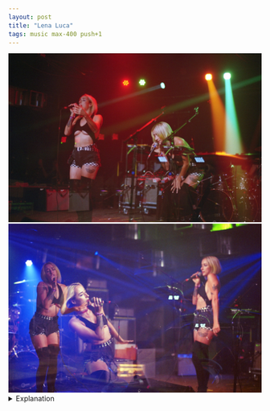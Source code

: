 ```yaml
---
layout: post
title: "Lena Luca"
tags: music max-400 push+1
---
```


<div class="grid two">
	<img src="/assets/images/2023-07/2023-07-21-lena-luca-1.jpg" alt="Lena Luca" title="Lena Luca">
	<img src="/assets/images/2023-07/2023-07-21-lena-luca-2.jpg" alt="Lena Luca" title="Lena Luca">
</div>

<details>
	<summary>Explanation</summary>

	For this post I want to talk about a pair of multiple exposures I took during a Lena Luca set at Empire Garage. Quick note, I've taken plenty of pictures at Empire Control Room which is the indoor portion of the venue, Garage is the outdoor portion of the venue. This pair of pictures were taken during a set of free shows put on by the Red River Cultural District in the summer called Hot Summer Nights. I really wanted to go to more shows and take more pictures but I was going through some stuff personally and wasn't up to it. I did make sure I went to see Lena Luca and Glass Mansions afterwards who I'll talk about in a later roll post.<br><br>

	Anyways, I just read over the last post that included Lena Luca and I realized that I didn't really explain much about her music. Why is it that I intentionally went out of my way to see her again (disregarding that I also really wanted to see Glass Mansions)? Honestly if I'm being honest, her music isn't necessarily the most unique or interesting. But it's really fun and I appreciate the effort and variety. In the past I've talked about vibe and energy in regards with live music. And I feel like that's where Lena Luca shines. She really puts herself out there and for me it's a bit awe inspiring as I live with my own sorts of anxieties. In some ways a camera is a way to hide myself but also it's an excuse for me to go out and act out in, at times, a more forceful and assertive way. The types of pictures I take often require me to be really close to the stage and orient myself in awkward or otherwise obvious ways. I know that 90% of people won't notice me but ultimately the idea of people watching me in that way still bothers me? With her often risque and at times provocative outfits, I find myself drawn to the confidence and self assuredness she exudes. That said, I do also really enjoy her music. At times wistful and at times provocative and daring, it wavers between the idea of confidence and the idea of deep insecurity.<br><br>

	Recently I've been trying to understand what it is I look for in music. And honestly even though I can give an answer it never feels satisfying. I tell myself that I'm looking for contrasts and the complexity and nuance that that brings. And while true, I don't feel like that's a truly realistic answer. Tying this back in, I'm not entirely sure what it is that really fully brings me into her music. As I said before, it isn't necessarily that it's the most unique or interesting. But I still find myself drawn to it. It's dancy and it's fun. But it can also be sad and almost taxing. It's tricky and maybe ultimately that's why I'm interested, because I'm not entirely sure why I am.<br><br>

	That's a lot of words to say very little and this is a blog about pictures so let's get to it. Clearly these two pictures are both multiple exposure pictures, the first one has two and the second has three. I really want to tackle these individually before trying to unify and discuss broader intentions. So let's get started with the first picture.<br><br>

	To start, I really like this picture. It's maybe one of my favorite multiple exposure pictures and may push up for one of my favorite pictures I've taken so far. I want to say that both exposures are equivalently metered but it's a bit hard to say/remember. The exposure on the right is a bit fainter which is more obvious when looking at the amps. I think the thing that I appreciate most about this picture is how distinct and expressive each individual exposure is. But additionally I really appreciate that they fit together and express a combined narrative. It feels like she's moving across the stage. Compositionally, this picture is not quite what I would call an a/b split picture. Now that I've taken so many of these and so many "kinda sorta" versions I really want to spend some time really nailing down what I mean and why this isn't. But suffice it to say I don't view this as an a/b split because both exposures are given equal weighting. As I said before, I think this is correct here. It sells the idea of traversal without making either one the focus. To me it reads from right to left but it works equally well from left to right. Now I'm not entirely sure why I read it from right to left. If I'm gonna guess I would guess it's the poses. The right pose is more compact and the left pose is more released. As such I think I view the right being first. And if I'm remembering correctly that's what happened. So maybe my memory is creating a bias to the direction I read the picture, it's hard to say.<br><br>
	
	Now if I'm reading this picture right, because I don't actually remember, the two exposures were taken from the same vantage point but angled across the stage differently. The parts largely line up but are offset, not in a different position way but a different angle way. It's really silly to think that this wasn't an initial thought of mine with multiple exposures but after the Elise Trouw show I really wanted to explore more with it and this pair of pictures in particular were my first attempt at doing so. That said, looking at it again I feel like both angle and vantage are slightly different. The left picture seems more parallel with the stage both in angle and position. I can't remember so it's hard to say for sure. Before moving to the second picture, I always want to ask myself especially with pictures I find really strong, are there more things I can improve and think through? I think I'm pretty satisfied with this picture. It's hard for me to think through more things. Even on a nitpicking level it's a really interesting picture that is dense but also simple. I like that both exposures have her quite in focus. I like that the lighting happens to work out well, perhaps that's something to be more mindful of? Ultimately I'm having a hard time really finding faults that aren't going to fundamentally change the image idea.<br><br>

	Now for the second picture and this one's a bit weird. Simultaneously I both really like and dislike this picture. I think it's because unlike the first one I do see faults but the concept and general execution are pretty good. Clearly the idea is to create a three piece composition with the middle portion in between the other two. And here's the first nitpick/break down. The middle exposure overlaps with the left one. Now that I'm expressing this, it seems a bit rude. I don't really think this is a huge deal and it could be argued even that it's more dynamic and creates more negative space. But ultimately my brain still views it as a flaw. Thinking even more about this picture I realize that unlike the first one, the focus is different across these exposures. However unlike the last point, I'm not so sure I hate this. It's a bit unclear, but it feels as if the left exposure is the sharpest and the right most is definitely the fuzziest. What bothers me is that for whatever reason I'm again reading this from right to left? Like why am I viewing the fuzziest and rightmost exposure first? The only conclusion I can think of is that it's separated from the other two and as a result is drawing focus even though it really shouldn't. The middle exposure is the closest and the left has the benefit of being on the left and being the sharpest. But the right still draws my attention first and I imagine that's because it is separated. I suppose this just reinforces why the first point is a cause of my unease with this picture. Because if I ignore that and try to view this picture outside of that flaw I do actually like it a lot. The interactions are fun and it feels like there's a lot of character being shown. Sometimes I do wonder how much I'm just thinking these things and no one else would care. But ultimately why does it matter necessarily what other people think of these pictures? I've maintained that these pictures are for me and for my continued understanding and idea growth. The Instagram account is for the artists I take pictures of and really no one else. If other people like the pictures, cool. But even if no one were to look, the Instagram isn't even for me really.<br><br>

	Before closing, I want to cover a couple of less important points. I really like the red and green lighting of the first picture. To me it's more pleasing and interesting than the straight blue of the second picture. Also, while the second picture has more implied movement and character, I feel like the first picture does a better job of selling a stage movement than the second picture. It feels a bit more collage-y than a cohesive single frame. With that said, it may just be the composition and placement. The second picture places the left and right exposures further to the edges to give space in the middle. Maybe that is what is ultimately making the picture feel less cohesive. The first picture pretty evenly sets the exposures such that the picture has roughly equal distances between the exposures and the edges. As a result it might flow better because of that uniformity.<br><br>

	With all that said, where do I stand with multiple exposures and these pictures in particular? Ultimately I'm having a lot of fun thinking through and trying to express myself with this technique and idea. But I'm also cooking up something weirder. It's likely to be a disaster but we'll see whenever I finish it. I'll leave it there. I'm writing this in October and I really want to catch up so that's what I'm gonna do. Stay tuned.
</details>
